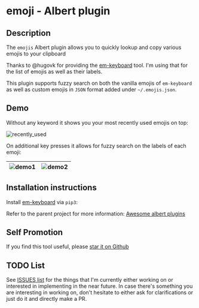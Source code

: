 # emoji - Albert plugin

## Description

The `emojis` Albert plugin allows you to quickly lookup and copy various emojis
to your clipboard

Thanks to @hugovk for providing the
[em-keyboard](https://github.com/hugovk/em-keyboard) tool. I'm using that for
the list of emojis as well as their labels.

This plugin supports fuzzy search on both the vanilla emojis of `em-keyboard` as
well as custom emojis in `JSON` format added under `~/.emojis.json`.

## Demo

Without any keyword it shows you your most recently used emojis on top:

![recently_used](https://github.com/bergercookie/awesome-albert-plugins/blob/master/plugins/emoji/misc/demo0.png)

On additional key presses it allows for fuzzy search on the labels of each emoji:

| ![demo1](https://github.com/bergercookie/awesome-albert-plugins/blob/master/plugins/emoji/misc/demo1.png) | ![demo2](https://github.com/bergercookie/awesome-albert-plugins/blob/master/plugins/emoji/misc/demo2.png) |
| :----------------------------------------------------------------------------------------------------------------: | :----------------------------------------------------------------------------------------------------------------: |

## Installation instructions

Install [em-keyboard](https://github.com/hugovk/em-keyboard) via `pip3`:

Refer to the parent project for more information: [Awesome albert plugins](https://github.com/bergercookie/awesome-albert-plugins)

## Self Promotion

If you find this tool useful, please [star it on Github](https://github.com/bergercookie/awesome-albert-plugins)

## TODO List

See [ISSUES list](https://github.com/bergercookie/awesome-albert-plugins/issues) for the things that
I'm currently either working on or interested in implementing in the near
future. In case there's something you are interesting in working on, don't
hesitate to either ask for clarifications or just do it and directly make a PR.
